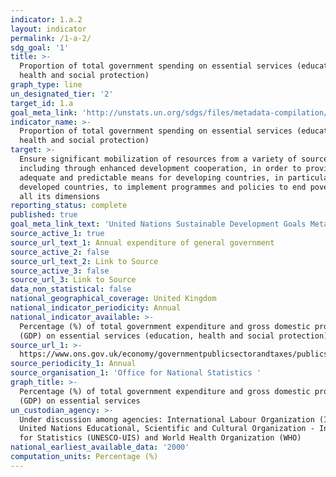 ```yaml
---
indicator: 1.a.2
layout: indicator
permalink: /1-a-2/
sdg_goal: '1'
title: >-
  Proportion of total government spending on essential services (education,
  health and social protection)
graph_type: line
un_designated_tier: '2'
target_id: 1.a
goal_meta_link: 'http://unstats.un.org/sdgs/files/metadata-compilation/Metadata-Goal-1.pdf'
indicator_name: >-
  Proportion of total government spending on essential services (education,
  health and social protection)
target: >-
  Ensure significant mobilization of resources from a variety of sources,
  including through enhanced development cooperation, in order to provide
  adequate and predictable means for developing countries, in particular least
  developed countries, to implement programmes and policies to end poverty in
  all its dimensions
reporting_status: complete
published: true
goal_meta_link_text: 'United Nations Sustainable Development Goals Metadata: Goal 1'
source_active_1: true
source_url_text_1: Annual expenditure of general government
source_active_2: false
source_url_text_2: Link to Source
source_active_3: false
source_url_3: Link to Source
data_non_statistical: false
national_geographical_coverage: United Kingdom
national_indicator_periodicity: Annual
national_indicator_available: >-
  Percentage (%) of total government expenditure and gross domestic product
  (GDP) on essential services (education, health and social protection) 
source_url_1: >-
  https://www.ons.gov.uk/economy/governmentpublicsectorandtaxes/publicspending/datasets/esatable11annualexpenditureofgeneralgovernment 
source_periodicity_1: Annual
source_organisation_1: 'Office for National Statistics '
graph_title: >-
  Percentage (%) of total government expenditure and gross domestic product
  (GDP) on essential services
un_custodian_agency: >-
  Under discussion among agencies: International Labour Organization (ILO),
  United Nations Educational, Scientific and Cultural Organization - Institute
  for Statistics (UNESCO-UIS) and World Health Organization (WHO)
national_earliest_available_data: '2000'
computation_units: Percentage (%)
---
```

